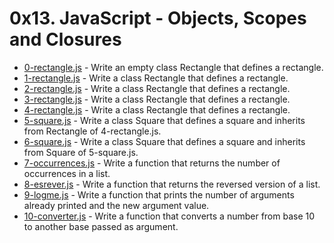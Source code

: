 # 0x13. JavaScript - Objects, Scopes and Closures

* [0-rectangle.js](./0-rectangle.js) - Write an empty class Rectangle that defines a rectangle.
* [1-rectangle.js](./1-rectangle.js) - Write a class Rectangle that defines a rectangle.
* [2-rectangle.js](./2-rectangle.js) - Write a class Rectangle that defines a rectangle.
* [3-rectangle.js](./3-rectangle.js) - Write a class Rectangle that defines a rectangle.
* [4-rectangle.js](./4-rectangle.js) - Write a class Rectangle that defines a rectangle.
* [5-square.js](./5-square.js) - Write a class Square that defines a square and inherits from Rectangle of 4-rectangle.js.
* [6-square.js](./6-square.js) - Write a class Square that defines a square and inherits from Square of 5-square.js.
* [7-occurrences.js](./7-occurrences.js) - Write a function that returns the number of occurrences in a list.
* [8-esrever.js](./8-esrever.js) - Write a function that returns the reversed version of a list.
* [9-logme.js](./9-logme.js) - Write a function that prints the number of arguments already printed and the new argument value.
* [10-converter.js](./10-converter.js) - Write a function that converts a number from base 10 to another base passed as argument.